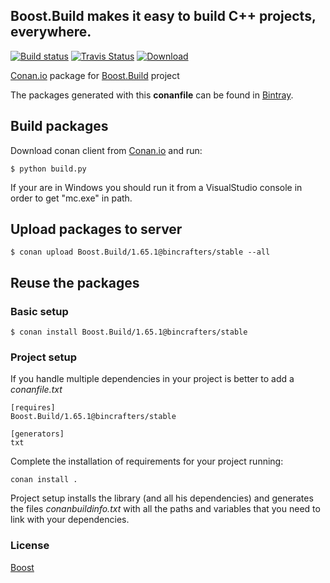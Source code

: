 ## Boost.Build makes it easy to build C++ projects, everywhere.

[![Build status](https://ci.appveyor.com/api/projects/status/v5iuw7v9rlse9chp/branch/stable/1.65.1?svg=true)](https://ci.appveyor.com/project/BinCrafters/conan-boost-build/branch/stable/1.65.1)
[![Travis Status](https://travis-ci.org/bincrafters/conan-boost-build.svg?branch=stable%2F1.65.1)](https://travis-ci.org/bincrafters/conan-boost-build)
[![Download](https://api.bintray.com/packages/bincrafters/public-conan/Boost.Build%3Abincrafters/images/download.svg?version=1.65.1%3Astable) ](https://bintray.com/bincrafters/public-conan/Boost.Build%3Abincrafters/1.65.1%3Astable/link)

[Conan.io](https://conan.io) package for [Boost.Build](https://github.com/boostorg/build) project

The packages generated with this **conanfile** can be found in [Bintray](https://bintray.com/bincrafters/conan-public/Boost.Build%3Abincrafters).

## Build packages

Download conan client from [Conan.io](https://conan.io) and run:

    $ python build.py

If your are in Windows you should run it from a VisualStudio console in order to get "mc.exe" in path.

## Upload packages to server

    $ conan upload Boost.Build/1.65.1@bincrafters/stable --all

## Reuse the packages

### Basic setup

    $ conan install Boost.Build/1.65.1@bincrafters/stable

### Project setup

If you handle multiple dependencies in your project is better to add a *conanfile.txt*

    [requires]
    Boost.Build/1.65.1@bincrafters/stable

    [generators]
    txt

Complete the installation of requirements for your project running:

    conan install .

Project setup installs the library (and all his dependencies) and generates the files *conanbuildinfo.txt* with all the paths and variables that you need to link with your dependencies.

### License
[Boost](www.boost.org/LICENSE_1_0.txt)
